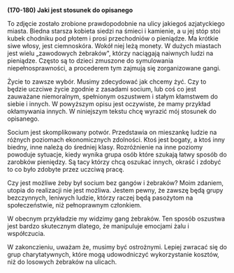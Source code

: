 **(170-180) Jaki jest stosunek do opisanego**

To zdjęcie zostało zrobione prawdopodobnie na ulicy jakiegoś azjatyckiego miasta.
Biedna starsza kobieta siedzi na śmieci i kamienie, a u jej stóp stoi kubek chodniku pod płotem i prosi przechodniów o pieniądze.
Ma krótkie siwe włosy, jest ciemnoskóra.
Wokół niej leżą monety. W dużych miastach jest wielu „zawodowych żebraków", którzy naciągają naiwnych ludzi na pieniądze.
Często są to dzieci zmuszone do symulowania niepełnosprawności, a procederem tym zajmują się zorganizowane gangi.

Życie to zawsze wybór.
Musimy zdecydować jak chcemy żyć.
Czy to będzie uczciwe życie zgodnie z zasadami socium, lub coś co jest zauważane niemoralnym, spełnionym oszustwem i stałym kłamstwem do siebie i innych.
W powyższym opisu jest oczywiste, że mamy przykład okłamywania innych.
W niniejszym tekstu chcę wyrazić mój stosunek do opisanego.

Socium jest skomplikowany potwór.
Przedstawia on mieszankę ludzie na różnych poziomach ekonomicznych zdolności.
Ktoś jest bogaty, a ktoś inny biedny, inne należą do średniej klasy.
Rozróżnienie na inne poziomy powoduje sytuacje, kiedy wynika grupa osób które szukają łatwy sposób do zarobków pieniędzy.
Są tacy którzy chcą oszukać innych, okraść i zdobyć to co było zdobyte przez uczciwą pracę.

Czy jest możliwe żeby był socium bez gangów i żebraków? Moim zdaniem, utopia do realizacji nie jest możliwa.
Jestem pewny, że zawszę będą grupy bezczynnych, leniwych ludzie, którzy raczej będą pasożytom na społeczeństwie, niż pełnoprawnym członkiem.

W obecnym przykładzie my widzimy gang żebraków.
Ten sposób oszustwa jest bardzo skutecznym dlatego, że manipuluje emocjami żalu i współczucia.

W zakonczieniu, uważam że, musimy być ostrożnymi.
Lepiej zwracać się do grup charytatywnych, które mogą udowodniczyć wykorzystanie kosztów, niż do losowych żebraków na ulicach.
